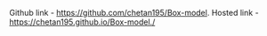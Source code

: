 Github link -  https://github.com/chetan195/Box-model.
Hosted link -  https://chetan195.github.io/Box-model./
